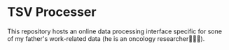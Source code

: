 # TSV Processer
This repository hosts an online data processing interface specific for sone of my father's work-related data (he is an oncology researcher👨‍🔬🧬).
